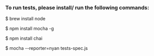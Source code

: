 ### To run tests, please install/ run the following commands:

$ brew install node

$ npm install mocha -g

$ npm install chai

$ mocha --reporter=nyan tests-spec.js
